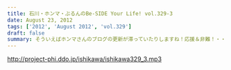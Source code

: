 ```yaml
---
title: 石川・ホンマ・ぶるんのBe-SIDE Your Life! vol.329-3
date: August 23, 2012
tags: ['2012', 'August 2012', 'vol.329']
draft: false
summary: そういえばホンマさんのブログの更新が滞っていたりしますね！応援＆非難！・・・お待ちしています。ＳＮＳ含めイロイロと手をだしすぎなんですかねぇ。ＮＡＭＡＥ
---
```


http://project-phi.ddo.jp/ishikawa/ishikawa329_3.mp3
